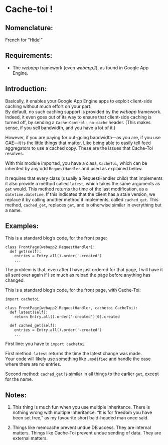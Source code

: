 Cache-toi !
===========

Nomenclature:
-------------

French for “Hide!”

Requirements:
-------------

* The *webapp* framework (even *webapp2*), as found in Google App Engine.

Introduction:
-------------

Basically, it enables your Google App Engine apps to exploit client-side caching without much effort on your part.  
By default, no such caching support is provided by the *webapp* framework. Indeed, it even goes out of its way to ensure that client-side caching is turned off, by sending a `Cache-Control: no-cache` header. (This makes sense, if you sell bandwidth, and you have a lot of it.)

However, if you are paying for out-going bandwidth—as you are, if you use GAE—it is the little things that matter. Like being able to easily tell feed aggregators to use a cached copy. These are the issues that Cache-Toi resolves.

With this module imported, you have a class, `CacheToi`, which can be inherited by any odd `RequestHandler` and used as explained below.

It requires that every class (usually a RequestHandler child) that implements it also provide a method called `latest`, which takes the same arguments as `get` would. This method returns the time of the last modification, as a `datetime.datetime`. If this indicates that the client has a stale version, we replace it by calling another method it implements, called `cached_get`. This method, `cached_get`, replaces `get`, and is otherwise similar in everything but a name.

Examples:
---------

This is a standard blog’s code, for the front page:

    class FrontPage(webapp2.RequestHandler):
      def get(self):
        entries = Entry.all().order('-created')
        ...

The problem is that, even after I have just ordered for that page, I will have it all sent over again if I so much as reload the page before anything has changed.

This is a standard blog’s code, for the front page, with Cache-Toi:

    import cachetoi

    class FrontPage(webapp2.RequestHandler, cachetoi.CacheToi):
      def latest(self):
        return Entry.all().order('-created')[0].created

      def cached_get(self):
        entries = Entry.all().order('-created')
        ...

First line: you have to `import cachetoi`. 

First method: `latest` returns the time the latest change was made.  
Your code will likely use something like `.modified` and handle the case where there are no entries.

Second method: `cached_get` is similar in all things to the earlier `get`, except for the name.

Notes:
------

1.  This thing is much fun when you use multiple inheritance. There is nothing wrong with multiple inheritance. “It is for freedom you have been set free,” as my favourite short bald-headed man once said.

2.  Things like memcache prevent undue DB access. They are internal matters. Things like Cache-Toi prevent undue sending of data. They are external matters.
